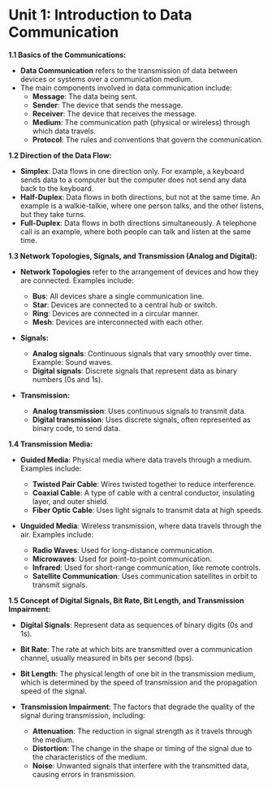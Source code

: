 # Unit 1: Introduction to Data Communication

**1.1 Basics of the Communications:**
- **Data Communication** refers to the transmission of data between devices or systems over a communication medium.
- The main components involved in data communication include:
  - **Message**: The data being sent.
  - **Sender**: The device that sends the message.
  - **Receiver**: The device that receives the message.
  - **Medium**: The communication path (physical or wireless) through which data travels.
  - **Protocol**: The rules and conventions that govern the communication.

**1.2 Direction of the Data Flow:**
- **Simplex**: Data flows in one direction only. For example, a keyboard sends data to a computer but the computer does not send any data back to the keyboard.
- **Half-Duplex**: Data flows in both directions, but not at the same time. An example is a walkie-talkie, where one person talks, and the other listens, but they take turns.
- **Full-Duplex**: Data flows in both directions simultaneously. A telephone call is an example, where both people can talk and listen at the same time.

**1.3 Network Topologies, Signals, and Transmission (Analog and Digital):**
- **Network Topologies** refer to the arrangement of devices and how they are connected. Examples include:
  - **Bus**: All devices share a single communication line.
  - **Star**: Devices are connected to a central hub or switch.
  - **Ring**: Devices are connected in a circular manner.
  - **Mesh**: Devices are interconnected with each other.
  
- **Signals:**
  - **Analog signals**: Continuous signals that vary smoothly over time. Example: Sound waves.
  - **Digital signals**: Discrete signals that represent data as binary numbers (0s and 1s).

- **Transmission:**
  - **Analog transmission**: Uses continuous signals to transmit data.
  - **Digital transmission**: Uses discrete signals, often represented as binary code, to send data.

**1.4 Transmission Media:**
- **Guided Media**: Physical media where data travels through a medium. Examples include:
  - **Twisted Pair Cable**: Wires twisted together to reduce interference.
  - **Coaxial Cable**: A type of cable with a central conductor, insulating layer, and outer shield.
  - **Fiber Optic Cable**: Uses light signals to transmit data at high speeds.
  
- **Unguided Media**: Wireless transmission, where data travels through the air. Examples include:
  - **Radio Waves**: Used for long-distance communication.
  - **Microwaves**: Used for point-to-point communication.
  - **Infrared**: Used for short-range communication, like remote controls.
  - **Satellite Communication**: Uses communication satellites in orbit to transmit signals.

**1.5 Concept of Digital Signals, Bit Rate, Bit Length, and Transmission Impairment:**
- **Digital Signals**: Represent data as sequences of binary digits (0s and 1s).
  
- **Bit Rate**: The rate at which bits are transmitted over a communication channel, usually measured in bits per second (bps).
  
- **Bit Length**: The physical length of one bit in the transmission medium, which is determined by the speed of transmission and the propagation speed of the signal.
  
- **Transmission Impairment**: The factors that degrade the quality of the signal during transmission, including:
  - **Attenuation**: The reduction in signal strength as it travels through the medium.
  - **Distortion**: The change in the shape or timing of the signal due to the characteristics of the medium.
  - **Noise**: Unwanted signals that interfere with the transmitted data, causing errors in transmission.